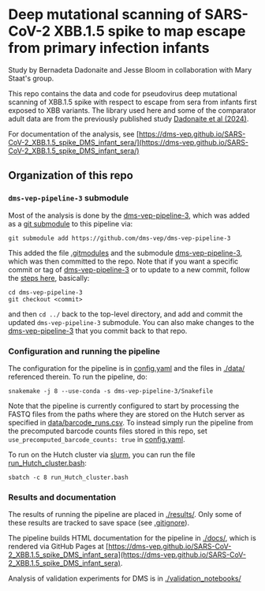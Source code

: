 # Deep mutational scanning of SARS-CoV-2 XBB.1.5 spike to map escape from primary infection infants
Study by Bernadeta Dadonaite and Jesse Bloom in collaboration with Mary Staat's group.

This repo contains the data and code for pseudovirus deep mutational scanning of XBB.1.5 spike with respect to escape from sera from infants first exposed to XBB variants.
The library used here and some of the comparator adult data are from the previously published study [Dadonaite et al (2024)](https://www.nature.com/articles/s41586-024-07636-1).

For documentation of the analysis, see [https://dms-vep.github.io/SARS-CoV-2_XBB.1.5_spike_DMS_infant_sera/](https://dms-vep.github.io/SARS-CoV-2_XBB.1.5_spike_DMS_infant_sera/)

## Organization of this repo

### `dms-vep-pipeline-3` submodule

Most of the analysis is done by the [dms-vep-pipeline-3](https://github.com/dms-vep/dms-vep-pipeline-3), which was added as a [git submodule](https://git-scm.com/book/en/v2/Git-Tools-Submodules) to this pipeline via:

    git submodule add https://github.com/dms-vep/dms-vep-pipeline-3

This added the file [.gitmodules](.gitmodules) and the submodule [dms-vep-pipeline-3](dms-vep-pipeline-3), which was then committed to the repo.
Note that if you want a specific commit or tag of [dms-vep-pipeline-3](https://github.com/dms-vep/dms-vep-pipeline-3) or to update to a new commit, follow the [steps here](https://stackoverflow.com/a/10916398), basically:

    cd dms-vep-pipeline-3
    git checkout <commit>

and then `cd ../` back to the top-level directory, and add and commit the updated `dms-vep-pipeline-3` submodule.
You can also make changes to the [dms-vep-pipeline-3](https://github.com/dms-vep/dms-vep-pipeline-3) that you commit back to that repo.

### Configuration and running the pipeline
The configuration for the pipeline is in [config.yaml](config.yaml) and the files in [./data/](data) referenced therein.
To run the pipeline, do:

    snakemake -j 8 --use-conda -s dms-vep-pipeline-3/Snakefile

Note that the pipeline is currently configured to start by processing the FASTQ files from the paths where they are stored on the Hutch server as specified in [data/barcode_runs.csv](data/barcode_runs.csv).
To instead simply run the pipeline from the precomputed barcode counts files stored in this repo, set `use_precomputed_barcode_counts: true` in [config.yaml](config.yaml).

To run on the Hutch cluster via [slurm](https://slurm.schedmd.com/), you can run the file [run_Hutch_cluster.bash](run_Hutch_cluster.bash):

    sbatch -c 8 run_Hutch_cluster.bash

### Results and documentation
The results of running the pipeline are placed in [./results/](results).
Only some of these results are tracked to save space (see [.gitignore](.gitignore)).

The pipeline builds HTML documentation for the pipeline in [./docs/](docs), which is rendered via GitHub Pages at [https://dms-vep.github.io/SARS-CoV-2_XBB.1.5_spike_DMS_infant_sera](https://dms-vep.github.io/SARS-CoV-2_XBB.1.5_spike_DMS_infant_sera).

Analysis of validation experiments for DMS is in [./validation_notebooks/](validation_notebooks) 
